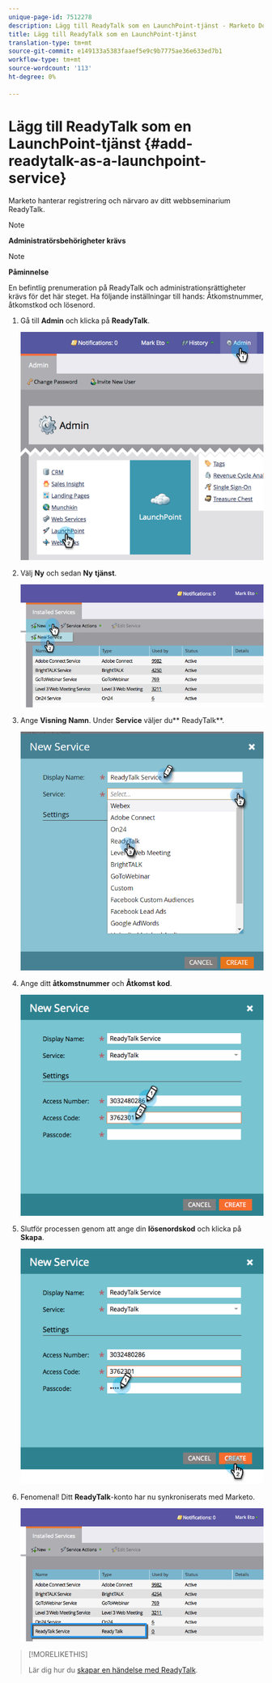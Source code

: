 ```yaml
---
unique-page-id: 7512278
description: Lägg till ReadyTalk som en LaunchPoint-tjänst - Marketo Docs - Produktdokumentation
title: Lägg till ReadyTalk som en LaunchPoint-tjänst
translation-type: tm+mt
source-git-commit: e149133a5383faaef5e9c9b7775ae36e633ed7b1
workflow-type: tm+mt
source-wordcount: '113'
ht-degree: 0%

---
```



# Lägg till ReadyTalk som en LaunchPoint-tjänst {#add-readytalk-as-a-launchpoint-service}

Marketo hanterar registrering och närvaro av ditt webbseminarium ReadyTalk.

>[!NOTE]
>
>**Administratörsbehörigheter krävs**

>[!NOTE]
>
>**Påminnelse**
>
>En befintlig prenumeration på ReadyTalk och administrationsrättigheter krävs för det här steget. Ha följande inställningar till hands: Åtkomstnummer, åtkomstkod och lösenord.

1. Gå till **Admin** och klicka på **ReadyTalk**.

   ![](assets/image2015-4-23-10-3a50-3a23.png)

1. Välj **Ny** och sedan **Ny** **tjänst**.

   ![](assets/readytalk-new-service.png)

1. Ange **Visning** **Namn**. Under **Service** väljer du** ReadyTalk**.

   ![](assets/new-service-readytalk.png)

1. Ange ditt **åtkomstnummer** och **Åtkomst** **kod**.

   ![](assets/image2015-4-24-18-3a53-3a2.png)

1. Slutför processen genom att ange din **lösenordskod** och klicka på **Skapa**.

   ![](assets/image2015-4-24-18-3a53-3a38.png)

1. Fenomenal! Ditt **ReadyTalk**-konto har nu synkroniserats med Marketo.

   ![](assets/readytalk.png)

>[!MORELIKETHIS]
>
>Lär dig hur du [skapar en händelse med ReadyTalk](../../../product-docs/demand-generation/events/create-an-event/create-an-event-with-readytalk.md).

